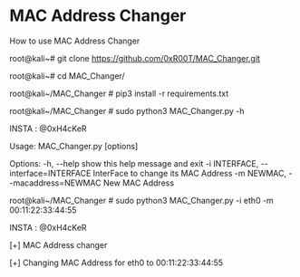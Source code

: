 # MAC Address Changer

How to use MAC Address Changer

root@kali~# git clone https://github.com/0xR00T/MAC_Changer.git

root@kali~# cd MAC_Changer/

root@kali~/MAC_Changer # pip3 install -r requirements.txt

root@kali~/MAC_Changer # sudo python3 MAC_Changer.py -h
                                                        
INSTA : @0xH4cKeR

Usage: MAC_Changer.py [options]

Options:
  -h, --help            show this help message and exit
  -i INTERFACE, --interface=INTERFACE
                        InterFace to change its MAC Address
  -m NEWMAC, --macaddress=NEWMAC
                        New MAC Address
                                     
root@kali~/MAC_Changer # sudo python3 MAC_Changer.py -i eth0 -m 00:11:22:33:44:55
                                                        
INSTA : @0xH4cKeR


[+] MAC Address changer

[+] Changing MAC Address for eth0 to 00:11:22:33:44:55
